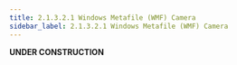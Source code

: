 ```yaml
---
title: 2.1.3.2.1 Windows Metafile (WMF) Camera
sidebar_label: 2.1.3.2.1 Windows Metafile (WMF) Camera
---
```


**UNDER CONSTRUCTION**

